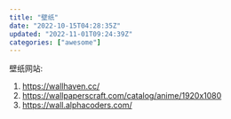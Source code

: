 ```yaml
---
title: "壁纸"
date: "2022-10-15T04:28:35Z"
updated: "2022-11-01T09:24:39Z"
categories: ["awesome"]
---
```

壁纸网站: 

1. https://wallhaven.cc/
2. https://wallpaperscraft.com/catalog/anime/1920x1080
3. https://wall.alphacoders.com/